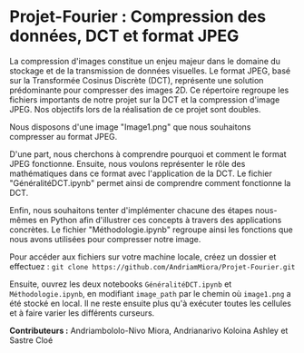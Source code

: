 # Projet-Fourier : Compression des données, DCT et format JPEG

La compression d'images constitue un enjeu majeur dans le domaine du stockage et de la transmission de données visuelles. Le format JPEG, basé sur la Transformée Cosinus Discrète (DCT), représente une solution prédominante pour compresser des images 2D. Ce répertoire regroupe les fichiers importants de notre projet sur la DCT et la compression d'image JPEG. Nos objectifs lors de la réalisation de ce projet sont doubles.

Nous disposons d'une image "Image1.png" que nous souhaitons compresser au format JPEG.

D'une part, nous cherchons à comprendre pourquoi et comment le format JPEG fonctionne. Ensuite, nous voulons représenter le rôle des mathématiques dans ce format avec l'application de la DCT. Le fichier "GénéralitéDCT.ipynb" permet ainsi de comprendre comment fonctionne la DCT.

Enfin, nous souhaitons tenter d'implémenter chacune des étapes nous-mêmes en Python afin d'illustrer ces concepts à travers des applications concrètes. Le fichier "Méthodologie.ipynb" regroupe ainsi les fonctions que nous avons utilisées pour compresser notre image.


Pour accéder aux fichiers sur votre machine locale, créez un dossier et effectuez : `git clone https://github.com/AndriamMiora/Projet-Fourier.git`

Ensuite, ouvrez les deux notebooks `GénéralitéDCT.ipynb` et `Méthodologie.ipynb`, en modifiant `image_path` par le chemin où `image1.png` a été stocké en local. Il ne reste ensuite plus qu'à exécuter toutes les cellules et à faire varier les différents curseurs.

**Contributeurs :** Andriambololo-Nivo Miora, Andrianarivo Koloina Ashley et Sastre Cloé
